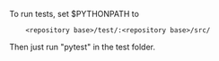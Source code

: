 To run tests, set $PYTHONPATH to
 
        <repository base>/test/:<repository base>/src/

Then just run "pytest" in the test folder.
